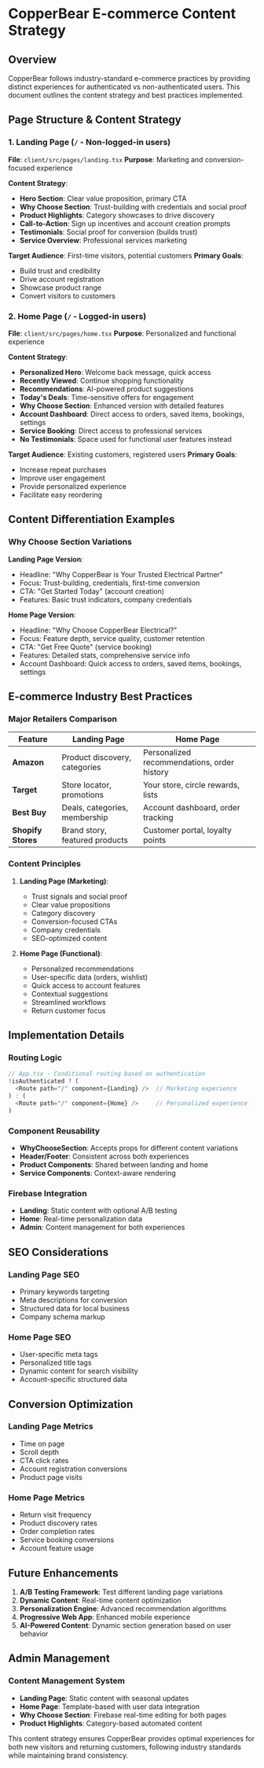 # CopperBear E-commerce Content Strategy

## Overview
CopperBear follows industry-standard e-commerce practices by providing distinct experiences for authenticated vs non-authenticated users. This document outlines the content strategy and best practices implemented.

## Page Structure & Content Strategy

### 1. Landing Page (`/` - Non-logged-in users)
**File**: `client/src/pages/landing.tsx`
**Purpose**: Marketing and conversion-focused experience

**Content Strategy**:
- **Hero Section**: Clear value proposition, primary CTA
- **Why Choose Section**: Trust-building with credentials and social proof
- **Product Highlights**: Category showcases to drive discovery
- **Call-to-Action**: Sign up incentives and account creation prompts
- **Testimonials**: Social proof for conversion (builds trust)
- **Service Overview**: Professional services marketing

**Target Audience**: First-time visitors, potential customers
**Primary Goals**: 
- Build trust and credibility
- Drive account registration
- Showcase product range
- Convert visitors to customers

### 2. Home Page (`/` - Logged-in users)
**File**: `client/src/pages/home.tsx`
**Purpose**: Personalized and functional experience

**Content Strategy**:
- **Personalized Hero**: Welcome back message, quick access
- **Recently Viewed**: Continue shopping functionality
- **Recommendations**: AI-powered product suggestions
- **Today's Deals**: Time-sensitive offers for engagement
- **Why Choose Section**: Enhanced version with detailed features
- **Account Dashboard**: Direct access to orders, saved items, bookings, settings
- **Service Booking**: Direct access to professional services
- **No Testimonials**: Space used for functional user features instead

**Target Audience**: Existing customers, registered users
**Primary Goals**:
- Increase repeat purchases
- Improve user engagement
- Provide personalized experience
- Facilitate easy reordering

## Content Differentiation Examples

### Why Choose Section Variations

**Landing Page Version**:
- Headline: "Why CopperBear is Your Trusted Electrical Partner"
- Focus: Trust-building, credentials, first-time conversion
- CTA: "Get Started Today" (account creation)
- Features: Basic trust indicators, company credentials

**Home Page Version**:
- Headline: "Why Choose CopperBear Electrical?"
- Focus: Feature depth, service quality, customer retention
- CTA: "Get Free Quote" (service booking)
- Features: Detailed stats, comprehensive service info
- Account Dashboard: Quick access to orders, saved items, bookings, settings

## E-commerce Industry Best Practices

### Major Retailers Comparison

| Feature | Landing Page | Home Page |
|---------|-------------|-----------|
| **Amazon** | Product discovery, categories | Personalized recommendations, order history |
| **Target** | Store locator, promotions | Your store, circle rewards, lists |
| **Best Buy** | Deals, categories, membership | Account dashboard, order tracking |
| **Shopify Stores** | Brand story, featured products | Customer portal, loyalty points |

### Content Principles

1. **Landing Page (Marketing)**:
   - Trust signals and social proof
   - Clear value propositions
   - Category discovery
   - Conversion-focused CTAs
   - Company credentials
   - SEO-optimized content

2. **Home Page (Functional)**:
   - Personalized recommendations
   - User-specific data (orders, wishlist)
   - Quick access to account features
   - Contextual suggestions
   - Streamlined workflows
   - Return customer focus

## Implementation Details

### Routing Logic
```typescript
// App.tsx - Conditional routing based on authentication
!isAuthenticated ? (
  <Route path="/" component={Landing} />  // Marketing experience
) : (
  <Route path="/" component={Home} />     // Personalized experience
)
```

### Component Reusability
- **WhyChooseSection**: Accepts props for different content variations
- **Header/Footer**: Consistent across both experiences
- **Product Components**: Shared between landing and home
- **Service Components**: Context-aware rendering

### Firebase Integration
- **Landing**: Static content with optional A/B testing
- **Home**: Real-time personalization data
- **Admin**: Content management for both experiences

## SEO Considerations

### Landing Page SEO
- Primary keywords targeting
- Meta descriptions for conversion
- Structured data for local business
- Company schema markup

### Home Page SEO
- User-specific meta tags
- Personalized title tags
- Dynamic content for search visibility
- Account-specific structured data

## Conversion Optimization

### Landing Page Metrics
- Time on page
- Scroll depth
- CTA click rates
- Account registration conversions
- Product page visits

### Home Page Metrics
- Return visit frequency
- Product discovery rates
- Order completion rates
- Service booking conversions
- Account feature usage

## Future Enhancements

1. **A/B Testing Framework**: Test different landing page variations
2. **Dynamic Content**: Real-time content optimization
3. **Personalization Engine**: Advanced recommendation algorithms
4. **Progressive Web App**: Enhanced mobile experience
5. **AI-Powered Content**: Dynamic section generation based on user behavior

## Admin Management

### Content Management System
- **Landing Page**: Static content with seasonal updates
- **Home Page**: Template-based with user data integration
- **Why Choose Section**: Firebase real-time editing for both pages
- **Product Highlights**: Category-based automated content

This content strategy ensures CopperBear provides optimal experiences for both new visitors and returning customers, following industry standards while maintaining brand consistency.